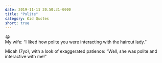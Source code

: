 ```yaml
---
date: 2019-11-11 20:50:31-0000
title: "Polite"
category: Kid Quotes
short: true
---
```


😂  
My wife: “I liked how polite you were interacting with the haircut lady.”

Micah (7yo), with a look of exaggerated patience: “Well, she was polite and interactive with me!”
